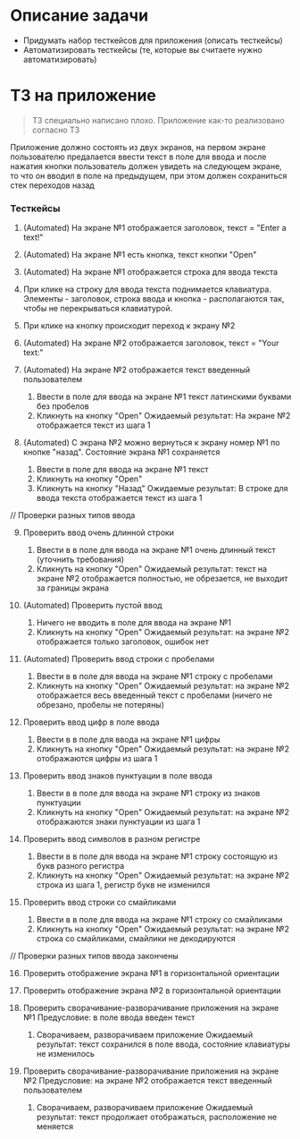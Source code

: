 # Описание задачи
  - Придумать набор тесткейсов для приложения (описать тесткейсы)
  - Автоматизировать тесткейсы (те, которые вы считаете нужно автоматизировать)

# ТЗ на приложение
> ТЗ специально написано плохо. Приложение как-то реализовано согласно ТЗ

Приложение должно состоять из двух экранов, на первом экране пользователю предалается ввести текст в поле для ввода и после нажатия кнопки пользователь должен увидеть на следующем экране, то что он вводил в поле на предыдущем, при этом должен сохраниться стек переходов назад

### Тесткейсы
1. (Automated) На экране №1 отображается заголовок, текст = "Enter a text!"

2. (Automated) На экране №1 есть кнопка, текст кнопки "Open"

3. (Automated) На экране №1 отображается строка для ввода текста

4. При клике на строку для ввода текста поднимается клавиатура. Элементы - заголовок, строка ввода и кнопка - располагаются так, чтобы не перекрываться клавиатурой.

5. При клике на кнопку происходит переход к экрану №2

6. (Automated) На экране №2 отображается заголовок, текст = "Your text:"

7. (Automated) На экране №2 отображается текст введенный пользователем
    1) Ввести в поле для ввода на экране №1 текст латинскими буквами без пробелов
    2) Кликнуть на кнопку "Open"
    Ожидаемый результат: На экране №2 отображается текст из шага 1

8. (Automated) С экрана №2 можно вернуться к экрану номер №1 по кнопке "назад". Состояние экрана №1 сохраняется
    1) Ввести в поле для ввода на экране №1 текст
    2) Кликнуть на кнопку "Open"
    3) Кликнуть на кнопку "Назад"
    Ожидаемые результат: В строке для ввода текста отображается текст из шага 1

// Проверки разных типов ввода

9. Проверить ввод очень длинной строки
    1) Ввести в в поле для ввода на экране №1 очень длинный текст (уточнить требования)
    2) Кликнуть на кнопку "Open"
    Ожидаемый результат: текст на экране №2 отображается полностью, не обрезается, не выходит за границы экрана

10. (Automated) Проверить пустой ввод
    1) Ничего не вводить в поле для ввода на экране №1
    2) Кликнуть на кнопку "Open"
    Ожидаемый результат: на экране №2 отображается только заголовок, ошибок нет

11. (Automated) Проверить ввод строки с пробелами
    1) Ввести в в поле для ввода на экране №1 строку с пробелами
    2) Кликнуть на кнопку "Open"
    Ожидаемый результат: на экране №2 отображается весь введенный текст с пробелами (ничего не обрезано, пробелы не потеряны)

12. Проверить ввод цифр в поле ввода
    1) Ввести в в поле для ввода на экране №1 цифры
    2) Кликнуть на кнопку "Open"
    Ожидаемый результат: на экране №2 отображаются цифры из шага 1

13. Проверить ввод знаков пунктуации в поле ввода
    1) Ввести в в поле для ввода на экране №1 строку из знаков пунктуации
    2) Кликнуть на кнопку "Open"
    Ожидаемый результат: на экране №2 отображаются знаки пунктуации из шага 1

14. Проверить ввод символов в разном регистре
    1) Ввести в в поле для ввода на экране №1 строку состоящую из букв разного регистра
    2) Кликнуть на кнопку "Open"
    Ожидаемый результат: на экране №2 строка из шага 1, регистр букв не изменился

15. Проверить ввод строки со смайликами
    1) Ввести в в поле для ввода на экране №1 строку со смайликами
    2) Кликнуть на кнопку "Open"
    Ожидаемый результат: на экране №2 строка со смайликами, смайлики не декодируются

// Проверки разных типов ввода закончены

16. Проверить отображение экрана №1 в горизонтальной ориентации

17. Проверить отображение экрана №2 в горизонтальной ориентации

18. Проверить сворачивание-разворачивание приложения на экране №1
    Предусловие: в поле ввода введен текст
    1) Сворачиваем, разворачиваем приложение
    Ожидаемый результат: текст сохранился в поле ввода, состояние клавиатуры не изменилось

19. Проверить сворачивание-разворачивание приложения на экране №2
    Предусловие: на экране №2 отображается текст введенный пользователем
    1) Сворачиваем, разворачиваем приложение
    Ожидаемый результат: текст продолжает отображаться, расположение не меняется
